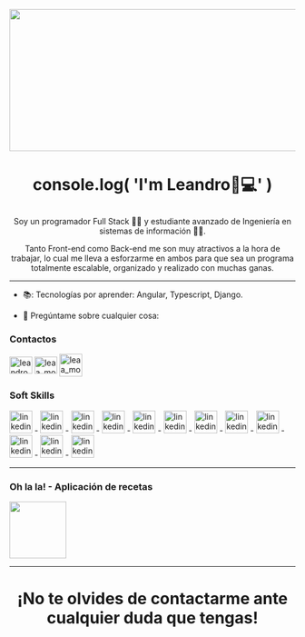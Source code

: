 <p align="center">
<img  width="600" height="250" src="https://media.giphy.com/media/iIqmM5tTjmpOB9mpbn/giphy.gif">
  </p>

#          		<p  align="center">                console.log( 'I'm Leandro👋💻' )  </p>



<p  align="center">      Soy un programador Full Stack ​🧑‍💻​ y estudiante avanzado de Ingeniería en sistemas de información 👨‍💻.</p>
<p  align="center"> Tanto Front-end como Back-end me son muy atractivos a la hora de trabajar, lo cual me lleva a esforzarme en ambos para que sea un programa totalmente escalable, organizado y realizado con muchas ganas.</p>


---

- 📚: Tecnologías por  aprender: Angular, Typescript, Django.

- 💬 Pregúntame sobre cualquier cosa:


<h3>Contactos</h3>
<p align="left">
<a href="https://linkedin.com/in/leandro-morello/" target="blank"><img align="center" src="https://raw.githubusercontent.com/rahuldkjain/github-profile-readme-generator/master/src/images/icons/Social/linked-in-alt.svg" alt="leandro-morello" height="30" width="40" /></a>
<a href="https://www.instagram.com/leaa_morello/" target="blank"><img align="center" src="https://raw.githubusercontent.com/rahuldkjain/github-profile-readme-generator/master/src/images/icons/Social/instagram.svg" alt="leaa_morello" height="30" width="40" /></a>
  <a href="https://www.facebook.com/leoomorello/" target="blank"><img align="center" src="https://user-images.githubusercontent.com/71276668/169935334-b471a669-7c1b-435f-b245-308490dd1d4f.png" alt="leaa_morello" height="40" width="40" /></a>
</p>

<h3>Soft Skills</h3>

 [<img src='https://upload.wikimedia.org/wikipedia/commons/thumb/9/99/Unofficial_JavaScript_logo_2.svg/1200px-Unofficial_JavaScript_logo_2.svg.png' alt='linkedin' height='40'>](https://www.linkedin.com/in/leandro-morello/)  - [<img src='https://elblogdecodigo.files.wordpress.com/2014/12/java_logo.png' alt='linkedin' height='40'>](https://www.linkedin.com/in/leandro-morello//) - [<img src='https://user-images.githubusercontent.com/71276668/169934245-f8244967-8289-4a15-bf25-02fd33a5b81f.png' alt='linkedin' height='40'>](https://www.linkedin.com/in/leandro-morello/) - [<img src='https://upload.wikimedia.org/wikipedia/commons/d/d9/Node.js_logo.svg' alt='linkedin' height='40'>](https://www.linkedin.com/in/leandro-morello/) - [<img src='https://img.icons8.com/color/452/html-5--v1.png' alt='linkedin' height='40'>](https://www.linkedin.com/in/leandro-morello/) - [<img src='https://cdn.icon-icons.com/icons2/2107/PNG/512/file_type_css_icon_130661.png' alt='linkedin' height='40'>](https://www.linkedin.com/in/leandro-morello/) - [<img src='https://img2.freepng.es/20180816/wjj/kisspng-logo-mysql-5-einfhrung-programmierung-referen-mysql-5b758eb2670562.190553501534430898422.jpg' alt='linkedin' height='40'>](https://www.linkedin.com/in/leandro-morello/) - [<img src='https://user-images.githubusercontent.com/71276668/169934609-3d1d3af7-44e2-4845-ab74-65520d2b6ef1.png' alt='linkedin' height='40'>](https://www.linkedin.com/in/leandro-morello/) - [<img src='https://upload.wikimedia.org/wikipedia/commons/thumb/2/29/Postgresql_elephant.svg/1200px-Postgresql_elephant.svg.png' alt='linkedin' height='40'>](https://www.linkedin.com/in/leandro-morello/) - [<img src='https://user-images.githubusercontent.com/71276668/169933930-7b3deb35-4a32-4dc9-ab15-bafddf2d85a2.png' alt='linkedin' height='40'>](https://www.linkedin.com/in/leandro-morello/) - [<img src='https://user-images.githubusercontent.com/71276668/169934351-55339015-5886-434d-a197-37b35ce861fc.png' alt='linkedin' height='40'>](https://www.linkedin.com/in/leandro-morello/) - [<img src='https://user-images.githubusercontent.com/71276668/169934468-85e7e5a0-9ef0-4079-8532-b11666ba7198.png' alt='linkedin' height='40'>](https://www.linkedin.com/in/leandro-morello/)

 
 ---


 <h3>Oh la la! - Aplicación de recetas</h3>
 <a href="https://github.com/Lean97-start/App-Food">
 <img align="center" src="https://user-images.githubusercontent.com/71276668/169934895-1a1368f4-1550-40b8-82f2-98072eadfa1b.png" height='100' />
</a>



---

 #          		<p  align="center">                ¡No te olvides de contactarme ante cualquier duda que tengas!  </p>
